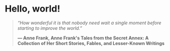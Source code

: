 # Hello, world!

> *“How wonderful it is that nobody need wait a single moment before starting to improve the world.”*
> 
> **― Anne Frank, Anne Frank's Tales from the Secret Annex: A Collection of Her Short Stories, Fables, and Lesser-Known Writings**